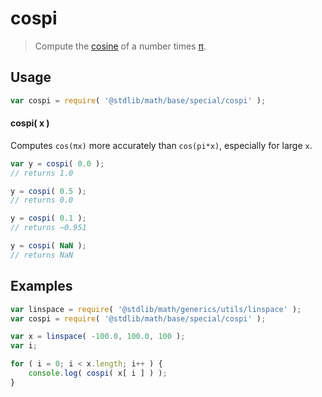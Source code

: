 # cospi

> Compute the [cosine][math-cos] of a number times [π][const-pi].


<section class="usage">

## Usage

``` javascript
var cospi = require( '@stdlib/math/base/special/cospi' );
```

#### cospi( x )

Computes `cos(πx)` more accurately than `cos(pi*x)`, especially for large `x`.


``` javascript
var y = cospi( 0.0 );
// returns 1.0

y = cospi( 0.5 );
// returns 0.0

y = cospi( 0.1 );
// returns ~0.951

y = cospi( NaN );
// returns NaN
```

</section>

<!-- /.usage -->


<section class="examples">

## Examples

``` javascript
var linspace = require( '@stdlib/math/generics/utils/linspace' );
var cospi = require( '@stdlib/math/base/special/cospi' );

var x = linspace( -100.0, 100.0, 100 );
var i;

for ( i = 0; i < x.length; i++ ) {
    console.log( cospi( x[ i ] ) );
}
```

</section>

<!-- /.examples -->


<section class="links">

<!-- FIXME: links -->

[math-cos]: https://github.com/math-io/cos
[const-pi]: https://github.com/const-io/pi

</section>

<!-- /.links -->
